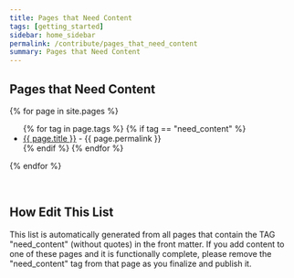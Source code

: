```yaml
---
title: Pages that Need Content
tags: [getting_started]
sidebar: home_sidebar
permalink: /contribute/pages_that_need_content
summary: Pages that Need Content
---
```


## Pages that Need Content

<p>
  {% for page in site.pages %}
  	<ul>
  	{% for tag in page.tags %}
  		{% if tag == "need_content" %}
    	<li><a href="{{page.url | relative_url}}">{{ page.title }}</a> - {{ page.permalink }}</li>
    	{% endif %}
    {% endfor %}
	</ul>
  {% endfor %}
</p>

<br>

## How Edit This List
This list is automatically generated from all pages that contain the TAG "need_content" (without quotes) in the front matter. If you add content to one of these pages and it is functionally complete, please remove the "need_content" tag from that page as you finalize and publish it.
